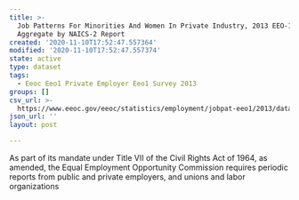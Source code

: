 ```yaml
---
title: >-
  Job Patterns For Minorities And Women In Private Industry, 2013 EEO-1 State
  Aggregate by NAICS-2 Report
created: '2020-11-10T17:52:47.557364'
modified: '2020-11-10T17:52:47.557374'
state: active
type: dataset
tags:
  - Eeoc Eeo1 Private Employer Eeo1 Survey 2013
groups: []
csv_url: >-
  https://www.eeoc.gov/eeoc/statistics/employment/jobpat-eeo1/2013/datasets/year13_state_nac2.txt
json_url: ''
layout: post

---
```

As part of its mandate under Title VII of the Civil Rights Act of 1964, as amended, the Equal Employment Opportunity Commission requires periodic reports from public and private employers, and unions and labor organizations 
